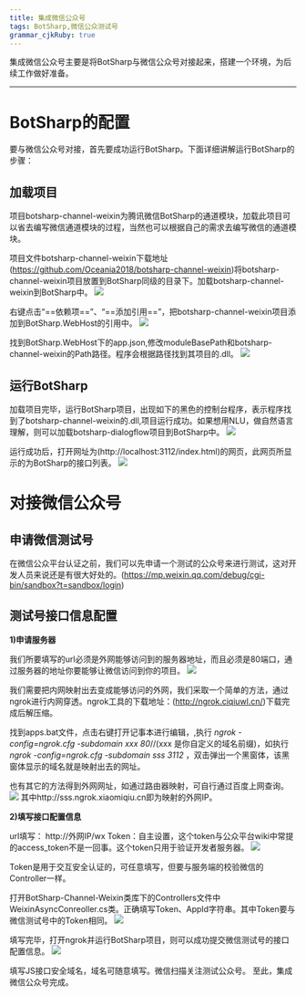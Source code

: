 ```yaml
---
title: 集成微信公众号
tags: BotSharp,微信公众测试号
grammar_cjkRuby: true
---
```

集成微信公众号主要是将BotSharp与微信公众号对接起来，搭建一个环境，为后续工作做好准备。


----------

# BotSharp的配置

  要与微信公众号对接，首先要成功运行BotSharp。下面详细讲解运行BotSharp的步骤：
## 加载项目
项目botsharp-channel-weixin为腾讯微信BotSharp的通道模块，加载此项目可以省去编写微信通道模块的过程，当然也可以根据自己的需求去编写微信的通道模块。

项目文件botsharp-channel-weixin下载地址(https://github.com/Oceania2018/botsharp-channel-weixin)将botsharp-channel-weixin项目放置到BotSharp同级的目录下。加载botsharp-channel-weixin到BotSharp中。
				  ![](./集成微信公众号图片/图片1.png)

右键点击“==依赖项==”、“==添加引用==”，把botsharp-channel-weixin项目添加到BotSharp.WebHost的引用中。
				![](./集成微信公众号图片/图片2.png)
				
找到BotSharp.WebHost下的app.json,修改moduleBasePath和botsharp-channel-weixin的Path路径。程序会根据路径找到其项目的.dll。
	  ![](./集成微信公众号图片/图片3.png)
	  
## 运行BotSharp
加载项目完毕，运行BotSharp项目，出现如下的黑色的控制台程序，表示程序找到了botsharp-channel-weixin的.dll,项目运行成功。如果想用NLU，做自然语言理解，则可以加载botsharp-dialogflow项目到BotSharp中。
![](./集成微信公众号图片/BotSharp运行结果.png)

运行成功后，打开网址为(http://localhost:3112/index.html)的网页，此网页所显示的为BotSharp的接口列表。
![](./集成微信公众号图片/3112.png)

# 对接微信公众号
## 申请微信测试号
在微信公众平台认证之前，我们可以先申请一个测试的公众号来进行测试，这对开发人员来说还是有很大好处的。(https://mp.weixin.qq.com/debug/cgi-bin/sandbox?t=sandbox/login)

## 测试号接口信息配置
**1)申请服务器**

我们所要填写的url必须是外网能够访问到的服务器地址，而且必须是80端口，通过服务器的地址你要能够让微信访问到你的项目。
![](./集成微信公众号图片/微信接口配置信息1.png)

我们需要把内网映射出去变成能够访问的外网，我们采取一个简单的方法，通过ngrok进行内网穿透。ngrok工具的下载地址：(http://ngrok.ciqiuwl.cn/)下载完成后解压缩。

找到apps.bat文件，点击右键打开记事本进行编辑，,执行 *ngrok -config=ngrok.cfg -subdomain xxx 80*//(xxx 是你自定义的域名前缀)，如执行*ngrok -config=ngrok.cfg -subdomain sss 3112* ，双击弹出一个黑窗体，该黑窗体显示的域名就是映射出去的网址。

也有其它的方法得到外网网址，如通过路由器映射，可自行通过百度上网查询。
![](./集成微信公众号图片/ngrok黑窗体.png)
其中http://sss.ngrok.xiaomiqiu.cn即为映射的外网IP。

**2)填写接口配置信息**

url填写： http://外网IP/wx
Token：自主设置，这个token与公众平台wiki中常提的access_token不是一回事。这个token只用于验证开发者服务器。
![](./集成微信公众号图片/配置接口url.png)

Token是用于交互安全认证的，可任意填写，但要与服务端的校验微信的Controller一样。

打开BotSharp-Channel-Weixin类库下的Controllers文件中WeixinAsyncConreoller.cs类。正确填写Token、AppId字符串。其中Token要与微信测试号中的Token相同。
![](./集成微信公众号图片/配置接口Token.png)

填写完毕，打开ngrok并运行BotSharp项目，则可以成功提交微信测试号的接口配置信息。
![](./集成微信公众号图片/接口配置成功.png)

填写JS接口安全域名，域名可随意填写。微信扫描关注测试公众号。
至此，集成微信公众号完成。



